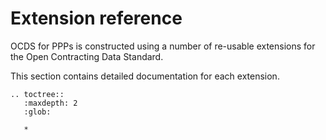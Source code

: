 # Extension reference

OCDS for PPPs is constructed using a number of re-usable extensions for the Open Contracting Data Standard.

This section contains detailed documentation for each extension. 

```eval_rst
.. toctree::
   :maxdepth: 2
   :glob: 

   *
```
